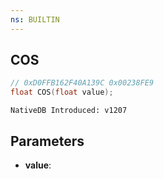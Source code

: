 ```yaml
---
ns: BUILTIN
---
```

## COS

```c
// 0xD0FFB162F40A139C 0x00238FE9
float COS(float value);
```

```
NativeDB Introduced: v1207
```

## Parameters
* **value**:
